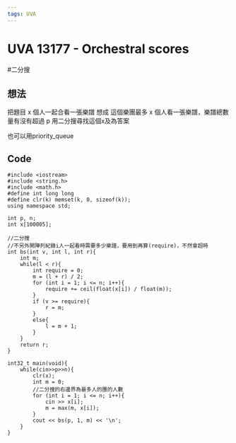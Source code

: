 ```yaml
---
tags: UVA
---
```

# UVA 13177 - Orchestral scores
#二分搜
## 想法
把題目 x 個人一起合看一張樂譜 想成 
這個樂團最多 x 個人看一張樂譜，樂譜總數量有沒有超過 p
用二分搜尋找這個x及為答案

也可以用priority_queue

## Code
```c=
#include <iostream>
#include <string.h>
#include <math.h>
#define int long long
#define clr(k) memset(k, 0, sizeof(k));
using namespace std;

int p, n;
int x[100005];

//二分搜
//不另外開陣列紀錄i人一起看時需要多少樂譜，要用到再算(require)，不然會超時
int bs(int v, int l, int r){
    int m;
    while(l < r){
        int require = 0;
        m = (l + r) / 2;
        for (int i = 1; i <= n; i++){
            require += ceil(float(x[i]) / float(m));
        }
        if (v >= require){
            r = m;
        }
        else{
            l = m + 1;
        }
    }
    return r;
}

int32_t main(void){
    while(cin>>p>>n){
        clr(x);
        int m = 0;
        //二分搜的右邊界為最多人的團的人數
        for (int i = 1; i <= n; i++){
            cin >> x[i];
            m = max(m, x[i]);
        }
        cout << bs(p, 1, m) << '\n';
    }
}
```